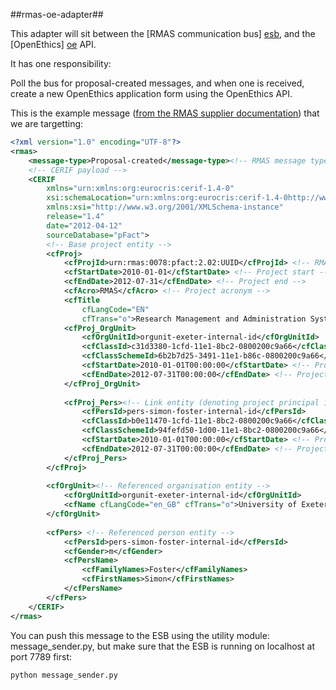 ##rmas-oe-adapter##

This adapter will sit between the [RMAS communication bus] [esb], and the [OpenEthics] [oe] API.

It has one responsibility:

Poll the bus for proposal-created messages, and when one is received, create a new
OpenEthics application form using the OpenEthics API.

[esb]:https://github.com/UoK-Psychology/RMAS-ServiceBus
[oe]:https://github.com/UoK-Psychology/Openethics


This is the example message ([from the RMAS supplier documentation](http://blogs.kent.ac.uk/rmas-ee/files/2012/10/RMAS-Supplier-Documentation.pdf)) that we are targetting:

```xml
<?xml version="1.0" encoding="UTF-8"?> 
<rmas>
	<message-type>Proposal-created</message-type><!-- RMAS message type -->
	<!-- CERIF payload -->
	<CERIF
		xmlns="urn:xmlns:org:eurocris:cerif-1.4-0" 
		xsi:schemaLocation="urn:xmlns:org:eurocris:cerif-1.4-0http://www.eurocris.org/Uploads/Web%20pages/CERIF-1.4/CERIF_1.4_0.xsd" 
		xmlns:xsi="http://www.w3.org/2001/XMLSchema-instance"
		release="1.4"
		date="2012-04-12"
		sourceDatabase="pFact"> 
		<!-- Base project entity -->
		<cfProj>
			<cfProjId>urn:rmas:0078:pfact:2.02:UUID</cfProjId> <!-- RMAS identifier --> 
			<cfStartDate>2010-01-01</cfStartDate> <!-- Project start --> 
			<cfEndDate>2012-07-31</cfEndDate> <!-- Project end --> 
			<cfAcro>RMAS</cfAcro> <!-- Project acronym -->
			<cfTitle
				cfLangCode="EN"
				cfTrans="o">Research Management and Administration System</cfTitle> <!-- Link entity (denoting project co-ordinator) -->
			<cfProj_OrgUnit>
				<cfOrgUnitId>orgunit-exeter-internal-id</cfOrgUnitId>
				<cfClassId>c31d3380-1cfd-11e1-8bc2-0800200c9a66</cfClassId><!-- Formal euroCRIS UUID for 'Coordinator' --> 
				<cfClassSchemeId>6b2b7d25-3491-11e1-b86c-0800200c9a66</cfClassSchemeId><!-- Formal euroCRIS UUID for 'CERIF1.3-Project-Organisation' -->
			  	<cfStartDate>2010-01-01T00:00:00</cfStartDate> <!-- Project start --> 
			  	<cfEndDate>2012-07-31T00:00:00</cfEndDate> <!-- Project end -->
			</cfProj_OrgUnit>
		
			<cfProj_Pers><!-- Link entity (denoting project principal investigator -->
				<cfPersId>pers-simon-foster-internal-id</cfPersId>
				<cfClassId>b0e11470-1cfd-11e1-8bc2-0800200c9a66</cfClassId><!-- Formal euroCRIS UUID for 'Principal Investigator' --> 
				<cfClassSchemeId>94fefd50-1d00-11e1-8bc2-0800200c9a66</cfClassSchemeId> <!-- Formal euroCRIS UUID for 'CERIF1.3-Project-Person' --> 
				<cfStartDate>2010-01-01T00:00:00</cfStartDate> <!-- Project start --> 
				<cfEndDate>2012-07-31T00:00:00</cfEndDate> <!-- Project end -->
			</cfProj_Pers> 
		</cfProj>
	
		<cfOrgUnit><!-- Referenced organisation entity -->
			<cfOrgUnitId>orgunit-exeter-internal-id</cfOrgUnitId>
			<cfName cfLangCode="en_GB" cfTrans="o">University of Exeter</cfName>
		</cfOrgUnit>
	
		<cfPers> <!-- Referenced person entity -->
			<cfPersId>pers-simon-foster-internal-id</cfPersId> 
			<cfGender>m</cfGender>
			<cfPersName>
				<cfFamilyNames>Foster</cfFamilyNames>
				<cfFirstNames>Simon</cfFirstNames> 
			</cfPersName>
		</cfPers>
	</CERIF>
</rmas>
```

You can push this message to the ESB using the utility module: message_sender.py, but make sure that the ESB is running on localhost at port 7789 first:

```python message_sender.py```
